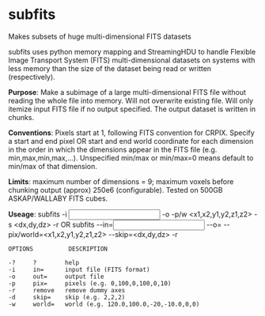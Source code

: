 # subfits
Makes subsets of huge multi-dimensional FITS datasets

subfits uses python memory mapping and StreamingHDU to handle Flexible Image Transport System (FITS) multi-dimensional datasets on systems with less memory than the size of the dataset being read or written (respectively).

**Purpose**: Make a subimage of a large multi-dimensional FITS file without reading the whole file into memory. Will not overwrite existing file. Will only itemize input FITS file if no output specified. The output dataset is written in chunks.

**Conventions**: Pixels start at 1, following FITS convention for CRPIX. Specify a start and end pixel OR start and end world coordinate for each dimension in the order in which the dimensions appear in the FITS file (e.g. min,max,min,max,...). Unspecified min/max or min/max=0 means default to min/max of that dimension. 

**Limits**: maximum number of dimensions = 9; maximum voxels before chunking output (approx) 250e6 (configurable). Tested on 500GB ASKAP/WALLABY FITS cubes. 

**Useage**: subfits -i <input file> -o <output file> -p/w <x1,x2,y1,y2,z1,z2> -s <dx,dy,dz> -r OR subfits --in=<input file> --o=<output file> --pix/world=<x1,x2,y1,y2,z1,z2> --skip=<dx,dy,dz> -r 

```
OPTIONS          DESCRIPTION

-?     ?        help
-i     in=      input file (FITS format)
-o     out=     output file
-p     pix=     pixels (e.g. 0,100,0,100,0,10)
-r     remove   remove dummy axes
-d     skip=    skip (e.g. 2,2,2)
-w     world=   world (e.g. 120.0,100.0,-20,-10.0,0,0)
```
